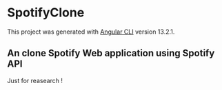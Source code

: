 # SpotifyClone

This project was generated with [Angular CLI](https://github.com/angular/angular-cli) version 13.2.1.

## An clone Spotify Web application using Spotify API

Just for reasearch !
